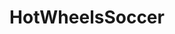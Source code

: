 ---
title: HotWheelsSoccer
crosslinks:
- RocketLeague
- HotWheels
- whatintarnation
- CongratsLikeImFive
- ClashOfClans
---